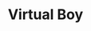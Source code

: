 ---
layout: video
series: Angry Video Game Nerd
season: 3
episode: 42
title: "Virtual Boy"
permalink: /avgn/episode-42
video_id: OyVAp0tOk5A
alt_video_id: C1I1oAataSE
drive_id: 17wGu6X305uQmnqEaP4gQaHrd8OdcMbLG
release_date: 2008-02-19
mike_notes:
toggle: off
title-cards:
  - episode-42.jpg
---